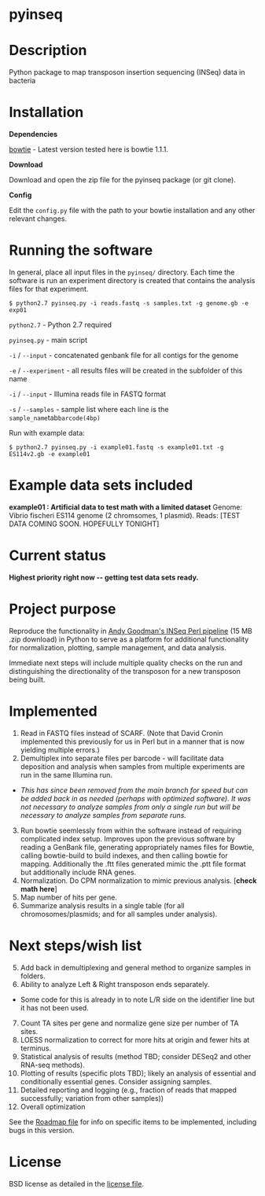 # pyinseq

# Description

Python package to map transposon insertion sequencing (INSeq) data in bacteria

# Installation

**Dependencies**

[bowtie](http://bowtie-bio.sourceforge.net/index.shtml) - Latest version tested here is bowtie 1.1.1.

**Download**

Download and open the zip file for the pyinseq package (or git clone).

**Config**

Edit the `config.py` file with the path to your bowtie installation and any other relevant changes.

# Running the software

In general, place all input files in the `pyinseq/` directory. Each time the software is run an experiment directory is created that contains the analysis files for that experiment.

`$ python2.7 pyinseq.py -i reads.fastq -s samples.txt -g genome.gb -e exp01`

`python2.7` - Python 2.7 required

`pyinseq.py` - main script

`-i` / `--input` - concatenated genbank file for all contigs for the genome

`-e` / `--experiment` - all results files will be created in the subfolder of this name

`-i` / `--input` - Illumina reads file in FASTQ format

`-s` / `--samples` - sample list where each line is the `sample_name`tab`barcode(4bp)`

Run with example data:

`$ python2.7 pyinseq.py -i example01.fastq -s example01.txt -g ES114v2.gb -e example01`

# Example data sets included

**example01 : Artificial data to test math with a limited dataset**
Genome: Vibrio fischeri ES114 genome (2 chromsomes, 1 plasmid).
Reads: [TEST DATA COMING SOON. HOPEFULLY TONIGHT]

# Current status

**Highest priority right now -- getting test data sets ready.**

# Project purpose

Reproduce the functionality in [Andy Goodman's INSeq Perl pipeline](http://www.nature.com/nprot/journal/v6/n12/extref/nprot.2011.417-S2.zip) (15 MB .zip download) in Python to serve as a platform for additional functionality for normalization, plotting, sample management, and data analysis.

Immediate next steps will include multiple quality checks on the run and distinguishing the directionality of the transposon for a new transposon being built.


# Implemented

1. Read in FASTQ files instead of SCARF. (Note that David Cronin implemented this previously for us in Perl but in a manner that is now yielding multiple errors.)
2. Demultiplex into separate files per barcode - will facilitate data deposition and analysis when samples from multiple experiments are run in the same Illumina run.
  - *This has since been removed from the main branch for speed but can be added back in as needed (perhaps with optimized software). It was not necessary to analyze samples from only a single run but will be necessary to analyze samples from separate runs.*
3. Run bowtie seemlessly from within the software instead of requiring complicated index setup. Improves upon the previous software by reading a GenBank file, generating appropriately names files for Bowtie, calling bowtie-build to build indexes, and then calling bowtie for mapping. Additionally the .ftt files generated mimic the .ptt file format but additionally include RNA genes.
4. Normalization. Do CPM normalization to mimic previous analysis. [**check math here**]
4. Map number of hits per gene.
5. Summarize analysis results in a single table (for all chromosomes/plasmids; and for all samples under analysis).

# Next steps/wish list

5. Add back in demultiplexing and general method to organize samples in folders.
6. Ability to analyze Left & Right transposon ends separately.
  - Some code for this is already in to note L/R side on the identifier line but it has not been used.
7. Count TA sites per gene and normalize gene size per number of TA sites.
7. LOESS normalization to correct for more hits at origin and fewer hits at terminus.
8. Statistical analysis of results (method TBD; consider DESeq2 and other RNA-seq methods).
9. Plotting of results (specific plots TBD); likely an analysis of essential and conditionally essential genes. Consider assigning samples.
10. Detailed reporting and logging (e.g., fraction of reads that mapped successfully; variation from other samples))
11. Overall optimization

See the [Roadmap file](roadmap.md) for info on specific items to be implemented, including bugs in this version.

# License

BSD license as detailed in the [license file](LICENSE.md).
